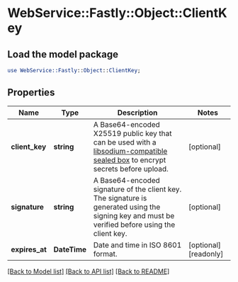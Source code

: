 # WebService::Fastly::Object::ClientKey

## Load the model package
```perl
use WebService::Fastly::Object::ClientKey;
```

## Properties
Name | Type | Description | Notes
------------ | ------------- | ------------- | -------------
**client_key** | **string** | A Base64-encoded X25519 public key that can be used with a [libsodium-compatible sealed box](https://libsodium.gitbook.io/doc/public-key_cryptography/sealed_boxes) to encrypt secrets before upload. | [optional] 
**signature** | **string** | A Base64-encoded signature of the client key. The signature is generated using the signing key and must be verified before using the client key. | [optional] 
**expires_at** | **DateTime** | Date and time in ISO 8601 format. | [optional] [readonly] 

[[Back to Model list]](../README.md#documentation-for-models) [[Back to API list]](../README.md#documentation-for-api-endpoints) [[Back to README]](../README.md)


